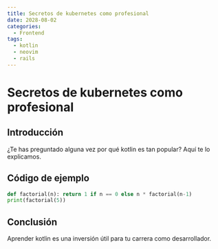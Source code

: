 ```yaml
---
title: Secretos de kubernetes como profesional
date: 2028-08-02
categories:
  - Frontend
tags:
  - kotlin
  - neovim
  - rails
---
```


# Secretos de kubernetes como profesional

## Introducción

¿Te has preguntado alguna vez por qué kotlin es tan popular? Aquí te lo explicamos.

## Código de ejemplo

```python
def factorial(n): return 1 if n == 0 else n * factorial(n-1)
print(factorial(5))
```

## Conclusión

Aprender kotlin es una inversión útil para tu carrera como desarrollador.